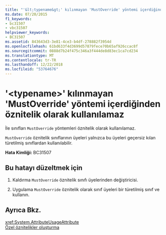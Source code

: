 ```yaml
---
title: "'&lt;typename&gt;' kılınmayan 'MustOverride' yöntemi içerdiğinden öznitelik olarak kullanılamaz"
ms.date: 07/20/2015
f1_keywords:
- bc31507
- vbc31507
helpviewer_keywords:
- BC31507
ms.assetid: 843643d3-3e81-4ce3-b4df-278882f3954d
ms.openlocfilehash: 61bd633f4d3699d57879fece70b65af926ccac8f
ms.sourcegitcommit: 0888d7b24f475c346a3f444de8d83ec1ca7cd234
ms.translationtype: MT
ms.contentlocale: tr-TR
ms.lasthandoff: 12/22/2018
ms.locfileid: "53764676"
---
```

# <a name="lttypenamegt-cannot-be-used-as-an-attribute-because-it-has-mustoverride-methods-that-have-not-been-overridden"></a>'&lt;typename&gt;' kılınmayan 'MustOverride' yöntemi içerdiğinden öznitelik olarak kullanılamaz
İle sınıfları `MustOverride` yöntemleri öznitelik olarak kullanılamaz.  
  
 `MustOverride` öznitelik sınıflarının üyeleri yalnızca bu üyeleri geçersiz kılan türetilmiş sınıflardan kullanılabilir.  
  
 **Hata Kimliği:** BC31507  
  
## <a name="to-correct-this-error"></a>Bu hatayı düzeltmek için  
  
1.  Kaldırma `MustOverride` öznitelik sınıfı üyelerinden değiştiricisi.  
  
2.  Uygulama `MustOverride` öznitelik olarak sınıf üyeleri bir türetilmiş sınıf ve kullanın.  
  
## <a name="see-also"></a>Ayrıca Bkz.  
 <xref:System.AttributeUsageAttribute>  
 [Özel öznitelikler oluşturma](~/docs/visual-basic/programming-guide/concepts/attributes/creating-custom-attributes.md)
